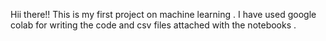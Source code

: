 Hii there!! This is my first project on machine learning .
I have used google colab for writing the code and csv files attached with the notebooks .
